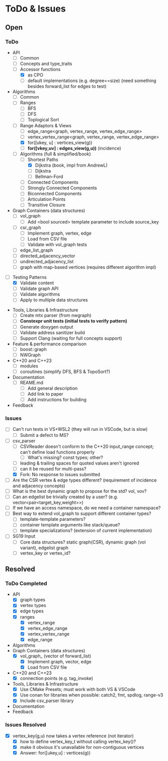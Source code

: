 # ToDo & Issues

## Open

### ToDo 
- API
  - [ ] Common
  - [ ] Concepts and type_traits
  - [ ] Accessor functions
    - [x] as CPO
    - [ ] default implementations (e.g. degree==size) (need something besides forward_list for edges to test)
- Algorithms
  - [ ] Common
  - [ ] Ranges
    - [ ] BFS
    - [ ] DFS
    - [ ] Toplogical Sort
  - [ ] Range Adaptors & Views
    - [ ] edge_range<graph, vertex_range, vertex_edge_range>
    - [ ] vertex_vertex_range<graph, vertex_range, vertex_edge_range>
    - [x] for([ukey, u] : vertices_view(g))
    - [ ] **for([vkey,uv] : edges_view(g,u))** (incidence)
  - [ ] Algorithms (full & simplified/book)
    - [ ] Shortest Paths
      - [x] Dijkstra (book, impl from AndrewL)
      - [ ] Dijkstra
      - [ ] Bellman-Ford
    - [ ] Connected Components
    - [ ] Strongly Connected Components
    - [ ] Biconnected Components
    - [ ] Articulation Points
    - [ ] Transitive Closure
- Graph Containers (data structures)
    - [ ] vol_graph
      - [ ] Add \<bool sourced\> template parameter to include source_key
    - [ ] csr_graph
      - [ ] Implement graph, vertex, edge
      - [ ] Load from CSV file
      - [ ] Validate with vol_graph tests
    - [ ] edge_list_graph
    - [ ] directed_adjacency_vector
    - [ ] undirected_adjacency_list
    - [ ] graph with map-based vertices (requires different algorithm impl)
- [ ] Testing Patterns
  - [x] Validate content
  - [ ] Validate graph API
  - [ ] Validate algorithms
  - [ ] Apply to multiple data structures
- Tools, Libraries & Infrastructure
  - [ ] Create mtx parser (from nwgraph)
  - [ ] **Constexpr unit tests (initial tests to verify pattern)**
  - [ ] Generate doxygen output
  - [ ] Validate address sanitizer build
  - [ ] Support Clang (waiting for full concepts support)
- Feature & performance comparison
  - [ ] boost::graph
  - [ ] NWGraph
- C\+\+20 and C\+\+23
  - [ ] modules
  - [ ] coroutines (simplify DFS, BFS & TopoSort?)
- Documentation
  - [ ] REAME.md
    - [ ] Add general description
    - [ ] Add link to paper
    - [ ] Add instructions for building
- Feedback

### Issues
- [ ] Can't run tests in VS+WSL2 (they will run in VSCode, but is slow)
  - [ ] Submit a defect to MS?
- [ ] csv_parser
  - [ ] CSVReader doesn't conform to the C++20 input_range concept; can't define load functions properly
    - [ ] What's missing? const types; other?
  - [ ] leading & trailing spaces for quoted values aren't ignored
  - [ ] can it be reused for multi-pass?
  - [x] Fork: No response to issues submitted
- [ ] Are the CSR vertex & edge types different? (requirement of incidence and adjacency concepts)
- [ ] What is the best dynamic graph to propose for the std? vol, vov?
- [ ] Can an edgelist be trivially created by a user? (e.g. vector<pair<target_key,weight>>)
- [ ] If we have an access namespace, do we need a container namespace?
- [ ] Best way to extend vol_graph to support different container types?
  - [ ] template-template parameters?
  - [ ] container template arguments like stack/queue?
  - [ ] template specializations? (extension of current implementation)
- [ ] SG19 Input
  - [ ] Core data structures? static graph(CSR), dynamic graph (vol variant), edgelist graph
  - [ ] vertex_key or vertex_id?

## Resolved
### ToDo Completed
- API
  - [x] graph types
  - [x] vertex types
  - [x] edge types
  - [x] ranges
    - [x] vertex_range
    - [x] vertex_edge_range
    - [x] vertex_vertex_range
    - [x] edge_range
- Algorithms
- Graph Containers (data structures)
    - [x] vol_graph_ (vector of forward_list)
      - [x] Implement graph, vector, edge
      - [x] Load from CSV file
- C\+\+20 and C\+\+23
  - [x] connection points (e.g. tag_invoke)
- Tools, Libraries & Infrastructure
  - [x] Use CMake Presets; must work with both VS & VSCode
  - [x] Use conan for libraries when possible: catch2, fmt, spdlog, range-v3
  - [x] Include csv_parser library
- Documentation
- Feedback

### Issues Resolved
- [x] vertex_key(g,u) now takes a vertex reference (not iterator)
  - [x] how to define vertex_key_t without calling vertex_key()? 
  - [x] make it obvious it's unavailable for non-contiguous vertices
  - [x] Answer: for([ukey,u] : vertices(g))
